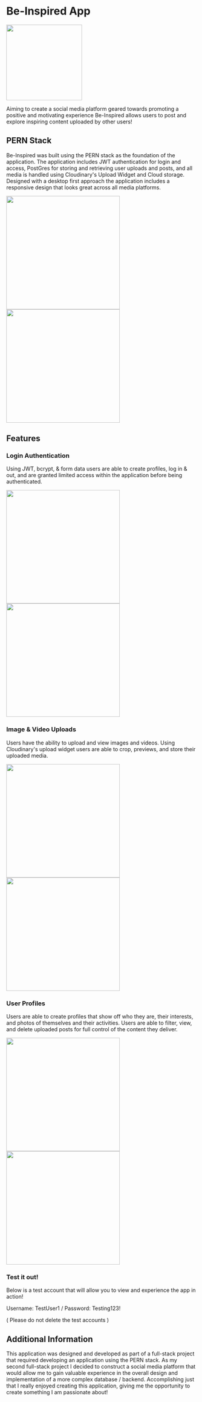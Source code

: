 <h1>Be-Inspired App</h1>

<img src="./src/images/icon.jpg" width="200"/>

  <p>Aiming to create a social media platform geared towards promoting a positive and motivating experience Be-Inspired allows users to post and explore inspiring content uploaded by other users!</p>
  
## PERN Stack
<p>Be-Inspired was built using the PERN stack as the foundation of the application. The application includes JWT authentication for login and access, PostGres for storing and retrieving user uploads and posts, and all media is handled using Cloudinary's Upload Widget and Cloud storage. Designed with a desktop first approach the application includes a responsive design that looks great across all media platforms.</p>

<p>
  <img src="./src/images/Screenshot1.jpg" class="m-5 d-inline-block" width="300"/>
  <img src="./src/images/Screenshot3.jpg" class="m-5 d-inline-block" width="300"/>
</p>

## Features

### Login Authentication
<p>Using JWT, bcrypt, & form data users are able to create profiles, log in & out, and are granted limited access within the application before being authenticated.</p>

<p>
  <img src="./src/images/Screenshot7.jpg" class="m-5 d-inline-block" width="300"/>
  <img src="./src/images/Screenshot8.jpg" class="m-5 d-inline-block" width="300"/>
</p>

### Image & Video Uploads
<p>Users have the ability to upload and view images and videos. Using Cloudinary's upload widget users are able to crop, previews, and store their uploaded media.</p>

<p>
  <img src="./src/images/Screenshot4.jpg" class="m-5 d-inline-block" width="300"/>
  <img src="./src/images/Screenshot5.jpg" class="m-5 d-inline-block" width="300"/>
</p>
 
### User Profiles
<p>Users are able to create profiles that show off who they are, their interests, and photos of themselves and their activities. Users are able to filter, view, and delete uploaded posts for full control of the content they deliver.</p>

<p>
  <img src="./src/images/Screenshot6.jpg" class="m-5 d-inline-block" width="300"/>
  <img src="./src/images/Screenshot7.jpg" class="m-5 d-inline-block" width="300"/>
</p>

### Test it out!
<p>Below is a test account that will allow you to view and experience the app in action!
<p>Username: TestUser1 / Password: Testing123!<p>
<p>( Please do not delete the test accounts )</p>

## Additional Information
<p>This application was designed and developed as part of a full-stack project that required developing an application using the PERN stack. As my second full-stack project I decided to construct a social media platform that would allow me to gain valuable experience in the overall design and implementation of a more complex database / backend. Accomplishing just that I really enjoyed creating this application, giving me the opportunity to create something I am passionate about!</p>  


